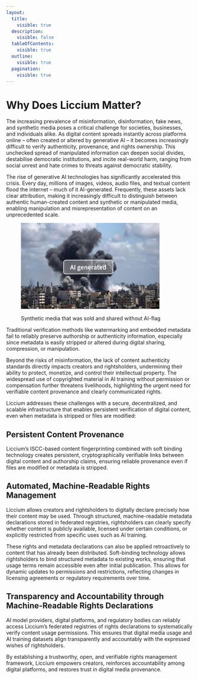 ```yaml
---
layout:
  title:
    visible: true
  description:
    visible: false
  tableOfContents:
    visible: true
  outline:
    visible: true
  pagination:
    visible: true
---
```


# Why Does Liccium Matter?

The increasing prevalence of misinformation, disinformation, fake news, and synthetic media poses a critical challenge for societies, businesses, and individuals alike. As digital content spreads instantly across platforms online – often created or altered by generative AI – it becomes increasingly difficult to verify authenticity, provenance, and rights ownership. This unchecked spread of manipulated information can deepen social divides, destabilise democratic institutions, and incite real-world harm, ranging from social unrest and hate crimes to threats against democratic stability.

The rise of generative AI technologies has significantly accelerated this crisis. Every day, millions of images, videos, audio files, and textual content flood the internet – much of it AI-generated. Frequently, these assets lack clear attribution, making it increasingly difficult to distinguish between authentic human-created content and synthetic or manipulated media, enabling manipulation and misrepresentation of content on an unprecedented scale.&#x20;

<figure><img src="../../.gitbook/assets/AI Generated Image Adobe Stock (1).jpg" alt="" width="375"><figcaption><p>Synthetic media that was sold and shared without AI-flag</p></figcaption></figure>

Traditional verification methods like watermarking and embedded metadata fail to reliably preserve authorship or authenticity information, especially since metadata is easily stripped or altered during digital sharing, compression, or manipulation.

Beyond the risks of misinformation, the lack of content authenticity standards directly impacts creators and rightsholders, undermining their ability to protect, monetize, and control their intellectual property. The widespread use of copyrighted material in AI training without permission or compensation further threatens livelihoods, highlighting the urgent need for verifiable content provenance and clearly communicated rights.

Liccium addresses these challenges with a secure, decentralized, and scalable infrastructure that enables persistent verification of digital content, even when metadata is stripped or files are modified:

## Persistent Content Provenance

Liccium’s ISCC-based content fingerprinting combined with soft binding technology creates persistent, cryptographically verifiable links between digital content and authorship claims, ensuring reliable provenance even if files are modified or metadata is stripped.

## Automated, Machine-Readable Rights Management

Liccium allows creators and rightsholders to digitally declare precisely how their content may be used. Through structured, machine-readable metadata declarations stored in federated registries, rightsholders can clearly specify whether content is publicly available, licensed under certain conditions, or explicitly restricted from specific uses such as AI training.

These rights and metadata declarations can also be applied retroactively to content that has already been distributed. Soft-binding technology allows rightsholders to bind structured metadata to existing works, ensuring that usage terms remain accessible even after initial publication. This allows for dynamic updates to permissions and restrictions, reflecting changes in licensing agreements or regulatory requirements over time.

## Transparency and Accountability through Machine-Readable Rights Declarations

AI model providers, digital platforms, and regulatory bodies can reliably access Liccium’s federated registries of rights declarations to systematically verify content usage permissions. This ensures that digital media usage and AI training datasets align transparently and accountably with the expressed wishes of rightsholders.

By establishing a trustworthy, open, and verifiable rights management framework, Liccium empowers creators, reinforces accountability among digital platforms, and restores trust in digital media provenance.

